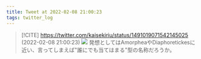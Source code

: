 ```yaml
---
title: Tweet at 2022-02-08 21:00:23
tags: twitter_log
---
```


> [!CITE] https://twitter.com/kaisekiriu/status/1491019071542145025 (2022-02-08 21:00:23)
> ![](https://twitter.com/kaisekiriu/status/1491019071542145025)
> 発想としてはAmorpheaやDiaphoretickesに近い、言ってしまえば"誰にでも当てはまる"型の名称だろうか。
